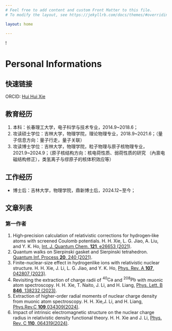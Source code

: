 ```yaml
---
# Feel free to add content and custom Front Matter to this file.
# To modify the layout, see https://jekyllrb.com/docs/themes/#overriding-theme-defaults

layout: home

---
```


<head>
    <script src="https://cdn.mathjax.org/mathjax/latest/MathJax.js?config=TeX-AMS-MML_HTMLorMML" type="text/javascript"></script>
    <script type="text/x-mathjax-config">
        MathJax.Hub.Config({
            tex2jax: {
            skipTags: ['script', 'noscript', 'style', 'textarea', 'pre'],
            inlineMath: [['$','$']]
            }
        });
    </script>
</head>

!

# Personal Informations

## 快速链接
ORCID: [Hui Hui Xie](https://orcid.org/0000-0002-6185-0856)

## 教育经历
1. 本科：长春理工大学，电子科学与技术专业，2014.9~2018.6；
2. 攻读硕士学位：吉林大学，物理学院，理论物理专业，2018.9~2021.6；（量子信息方向：量子行走，量子关联）
3. 攻读博士学位：吉林大学，物理学院，粒子物理与原子核物理专业，2021.9~2024.9；（原子核结构方向：核电荷性质、弱荷性质的研究 （內禀电磁结构修正），类氢离子与缪原子的核体积效应等）

## 工作经历
- 博士后：吉林大学，物理学院，鼎新博士后，2024.12~至今；

## 文章列表
### 第一作者
1. High‐precision calculation of relativistic corrections for hydrogen‐like atoms with screened Coulomb potentials.
H. H. Xie, L. G. Jiao, A. Liu, and Y. K. Ho, [Int. J. Quantum Chem. **121**, e26653 (2021)](https://doi.org/10.1002/qua.26653).
2. Quantum walks on Sierpinski gasket and Sierpinski tetrahedron. 
[Quantum Inf. Process **20**, 240 (2021)](https://doi.org/10.1007/s11128-021-03171-4).
3. Finite-nuclear-size effect in hydrogenlike ions with relativistic nuclear structure. 
H. H. Xie, J. Li, L. G. Jiao, and Y. K. Ho, [Phys. Rev. A **107**,
 042807 (2023)](https://doi.org/10.1103/PhysRevA.107.042807).
4. Revisiting the extraction of charge radii of $^{40}\mathrm{Ca}$ and $^{208}\mathrm{Pb}$ with muonic atom spectroscopy. 
H. H. Xie, T. Naito, J. Li, and H. Liang, [Phys. Lett. B **846**, 138232 (2023)](https://doi.org/10.1016/j.physletb.2023.138232).
5. Extraction of higher-order radial moments of nuclear charge density from muonic atom spectroscopy. 
H. H. Xie,J. Li, and H. Liang, [Phys.Rev.C **109**,034309(2024)](https://doi.org/10.1103/PhysRevC.109.034309).
6.  Impact of intrinsic electromagnetic structure on the nuclear charge radius in relativistic density functional theory. 
H. H. Xie and J. Li, [Phys. Rev. C **110**, 064319(2024)](https://doi.org/10.1103/PhysRevC.110.064319).